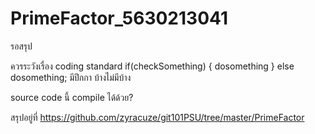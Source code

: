# PrimeFactor_5630213041

รอสรุป

ควรระวังเรื่อง coding standard
             if(checkSomething) {
                 dosomething
             } else
                 dosomething;
มีปีกกา บ้างไม่มีบ้าง 

source code นี้ compile ได้ด้วย?

สรุปอยู่ที่ https://github.com/zyracuze/git101PSU/tree/master/PrimeFactor
